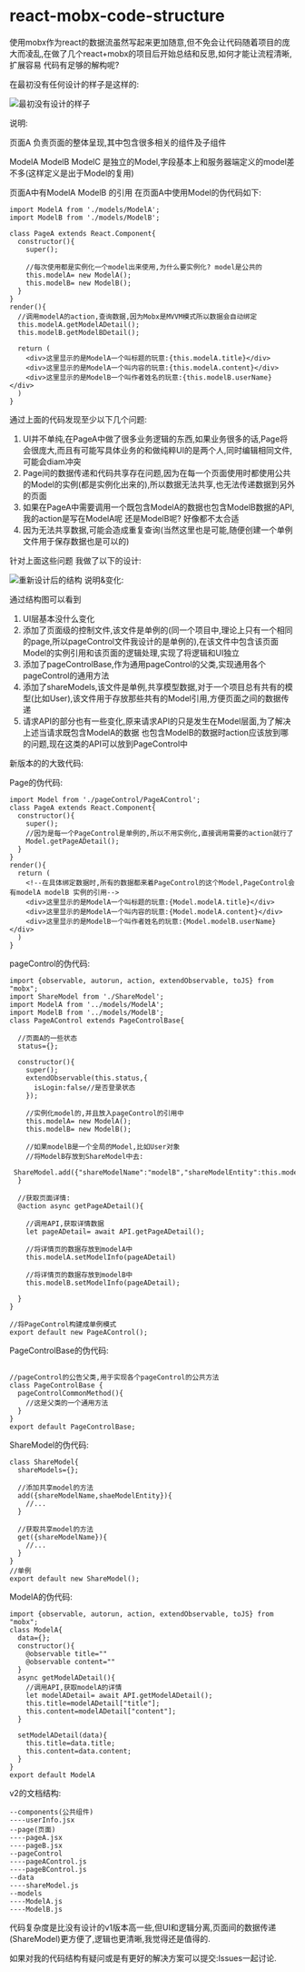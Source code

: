 # react-mobx-code-structure
使用mobx作为react的数据流虽然写起来更加随意,但不免会让代码随着项目的庞大而凌乱,在做了几个react+mobx的项目后开始总结和反思,如何才能让流程清晰,扩展容易
代码有足够的解构呢?


在最初没有任何设计的样子是这样的:

![最初没有设计的样子](https://github.com/daiyunchao/react-mobx-code-structure/blob/master/v1.jpg)

说明:

页面A 负责页面的整体呈现,其中包含很多相关的组件及子组件

ModelA ModelB ModelC 是独立的Model,字段基本上和服务器端定义的model差不多(这样定义是出于Model的复用)

页面A中有ModelA ModelB 的引用
在页面A中使用Model的伪代码如下:
```
import ModelA from './models/ModelA';
import ModelB from './models/ModelB';

class PageA extends React.Component{
  constructor(){
    super();
    
    //每次使用都是实例化一个model出来使用,为什么要实例化? model是公共的
    this.modelA= new ModelA();
    this.modelB= new ModelB();
  }
}
render(){
  //调用modelA的action,查询数据,因为Mobx是MVVM模式所以数据会自动绑定
  this.modelA.getModelADetail();
  this.modelB.getModelBDetail();
  
  return (
    <div>这里显示的是ModelA一个叫标题的玩意:{this.modelA.title}</div>
    <div>这里显示的是ModelA一个叫内容的玩意:{this.modelA.content}</div>
    <div>这里显示的是ModelB一个叫作者姓名的玩意:{this.modelB.userName}</div>
  )
}
```
通过上面的代码发现至少以下几个问题:
1. UI并不单纯,在PageA中做了很多业务逻辑的东西,如果业务很多的话,Page将会很庞大,而且有可能写具体业务的和做纯粹UI的是两个人,同时编辑相同文件,可能会diam冲突
2. Page间的数据传递和代码共享存在问题,因为在每一个页面使用时都使用公共的Model的实例(都是实例化出来的),所以数据无法共享,也无法传递数据到另外的页面
3. 如果在PageA中需要调用一个既包含ModelA的数据也包含ModelB数据的API,我的action是写在ModelA呢 还是ModelB呢? 好像都不太合适
4. 因为无法共享数据,可能会造成重复查询(当然这里也是可能,随便创建一个单例文件用于保存数据也是可以的)


针对上面这些问题 我做了以下的设计:

![重新设计后的结构](https://github.com/daiyunchao/react-mobx-code-structure/blob/master/v2.jpg)
说明&变化:

通过结构图可以看到
1. UI层基本没什么变化
2. 添加了页面级的控制文件,该文件是单例的(同一个项目中,理论上只有一个相同的page,所以pageControl文件我设计的是单例的),在该文件中包含该页面Model的实例引用和该页面的逻辑处理,实现了将逻辑和UI独立
3. 添加了pageControlBase,作为通用pageControl的父类,实现通用各个pageControl的通用方法
4. 添加了shareModels,该文件是单例,共享模型数据,对于一个项目总有共有的模型(比如User),该文件用于存放那些共有的Model引用,方便页面之间的数据传递
5. 请求API的部分也有一些变化,原来请求API的只是发生在Model层面,为了解决上述当请求既包含ModelA的数据 也包含ModelB的数据时action应该放到哪的问题,现在这类的API可以放到PageControl中

新版本的的大致代码:

Page的伪代码:
```
import Model from './pageControl/PageAControl';
class PageA extends React.Component{
  constructor(){
    super();
    //因为是每一个PageControl是单例的,所以不用实例化,直接调用需要的action就行了
    Model.getPageADetail();
  }
}
render(){
  return (
    <!--在具体绑定数据时,所有的数据都来着PageControl的这个Model,PageControl会有modelA modelB 实例的引用-->
    <div>这里显示的是ModelA一个叫标题的玩意:{Model.modelA.title}</div>
    <div>这里显示的是ModelA一个叫内容的玩意:{Model.modelA.content}</div>
    <div>这里显示的是ModelB一个叫作者姓名的玩意:{Model.modelB.userName}</div>
  )
}
```


pageControl的伪代码:

```
import {observable, autorun, action, extendObservable, toJS} from "mobx";
import ShareModel from './ShareModel';
import ModelA from '../models/ModelA';
import ModelB from '../models/ModelB';
class PageAControl extends PageControlBase{

  //页面A的一些状态
  status={};
  
  constructor(){
    super();
    extendObservable(this.status,{
      isLogin:false//是否登录状态
    });
    
    //实例化model的,并且放入pageControl的引用中
    this.modelA= new ModelA();
    this.modelB= new ModelB();
    
    //如果modelB是一个全局的Model,比如User对象
    //将ModelB存放到ShareModel中去:
    ShareModel.add({"shareModelName":"modelB","shareModelEntity":this.modelB})
  }
  
  //获取页面详情:
  @action async getPageADetail(){
  
    //调用API,获取详情数据
    let pageADetail= await API.getPageADetail();
    
    //将详情页的数据存放到modelA中
    this.modelA.setModelInfo(pageADetail)
    
    //将详情页的数据存放到modelB中
    this.modelB.setModelInfo(pageADetail);
    
  }
}

//将PageControl构建成单例模式
export default new PageAControl();

```

PageControlBase的伪代码:
```

//pageControl的公告父类,用于实现各个pageControl的公共方法
class PageControlBase {
  pageControlCommonMethod(){
    //这是父类的一个通用方法
  }
}
export default PageControlBase;

```

ShareModel的伪代码:
```
class ShareModel{
  shareModels={};
  
  //添加共享model的方法
  add({shareModelName,shaeModelEntity}){
    //...
  }
  
  //获取共享model的方法
  get({shareModelName}){
    //...
  }
}
//单例
export default new ShareModel();
```

ModelA的伪代码:
```
import {observable, autorun, action, extendObservable, toJS} from "mobx";
class ModelA{
  data={};
  constructor(){
    @observable title=""
    @observable content=""
  }
  async getModelADetail(){
    //调用API,获取modelA的详情
    let modelADetail= await API.getModelADetail();
    this.title=modelADetail["title"];
    this.content=modelADetail["content"];
  }
  
  setModelADetail(data){
    this.title=data.title;
    this.content=data.content;
  }
}
export default ModelA
```
v2的文档结构:

```
--components(公共组件)
----userInfo.jsx
--page(页面)
----pageA.jsx
----pageB.jsx
--pageControl
----pageAControl.js
----pageBControl.js
--data
----shareModel.js
--models
----ModelA.js
----ModelB.js
```
代码复杂度是比没有设计的v1版本高一些,但UI和逻辑分离,页面间的数据传递(ShareModel)更方便了,逻辑也更清晰,我觉得还是值得的.

如果对我的代码结构有疑问或是有更好的解决方案可以提交:Issues一起讨论.

